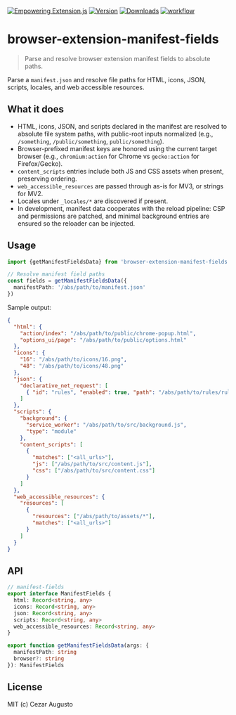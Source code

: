 [empowering-image]: https://img.shields.io/badge/Empowering-Extension.js-0971fe
[empowering-url]: https://extension.js.org
[npm-version-image]: https://img.shields.io/npm/v/browser-extension-manifest-fields.svg?color=0971fe
[npm-version-url]: https://www.npmjs.com/package/browser-extension-manifest-fields
[npm-downloads-image]: https://img.shields.io/npm/dm/browser-extension-manifest-fields.svg?color=2ecc40
[npm-downloads-url]: https://www.npmjs.com/package/browser-extension-manifest-fields
[action-image]: https://github.com/cezaraugusto/browser-extension-manifest-fields/actions/workflows/ci.yml/badge.svg?branch=main
[action-url]: https://github.com/cezaraugusto/browser-extension-manifest-fields/actions

[![Empowering Extension.js][empowering-image]][empowering-url] [![Version][npm-version-image]][npm-version-url] [![Downloads][npm-downloads-image]][npm-downloads-url] [![workflow][action-image]][action-url]

# browser-extension-manifest-fields

> Parse and resolve browser extension manifest fields to absolute paths.

Parse a `manifest.json` and resolve file paths for HTML, icons, JSON, scripts, locales, and web accessible resources.

## What it does

- HTML, icons, JSON, and scripts declared in the manifest are resolved to absolute file system paths, with public-root inputs normalized (e.g., `/something`, `/public/something`, `public/something`).
- Browser-prefixed manifest keys are honored using the current target browser (e.g., `chromium:action` for Chrome vs `gecko:action` for Firefox/Gecko).
- `content_scripts` entries include both JS and CSS assets when present, preserving ordering.
- `web_accessible_resources` are passed through as-is for MV3, or strings for MV2.
- Locales under `_locales/*` are discovered if present.
- In development, manifest data cooperates with the reload pipeline: CSP and permissions are patched, and minimal background entries are ensured so the reloader can be injected.

## Usage

```ts
import {getManifestFieldsData} from 'browser-extension-manifest-fields'

// Resolve manifest field paths
const fields = getManifestFieldsData({
  manifestPath: '/abs/path/to/manifest.json'
})
```

Sample output:

```json
{
  "html": {
    "action/index": "/abs/path/to/public/chrome-popup.html",
    "options_ui/page": "/abs/path/to/public/options.html"
  },
  "icons": {
    "16": "/abs/path/to/icons/16.png",
    "48": "/abs/path/to/icons/48.png"
  },
  "json": {
    "declarative_net_request": [
      { "id": "rules", "enabled": true, "path": "/abs/path/to/rules/rules_1.json" }
    ]
  },
  "scripts": {
    "background": {
      "service_worker": "/abs/path/to/src/background.js",
      "type": "module"
    },
    "content_scripts": [
      {
        "matches": ["<all_urls>"],
        "js": ["/abs/path/to/src/content.js"],
        "css": ["/abs/path/to/src/content.css"]
      }
    ]
  },
  "web_accessible_resources": {
    "resources": [
      {
        "resources": ["/abs/path/to/assets/*"],
        "matches": ["<all_urls>"]
      }
    ]
  }
}
```

## API

```ts
// manifest-fields
export interface ManifestFields {
  html: Record<string, any>
  icons: Record<string, any>
  json: Record<string, any>
  scripts: Record<string, any>
  web_accessible_resources: Record<string, any>
}

export function getManifestFieldsData(args: {
  manifestPath: string
  browser?: string
}): ManifestFields
```


## License

MIT (c) Cezar Augusto
